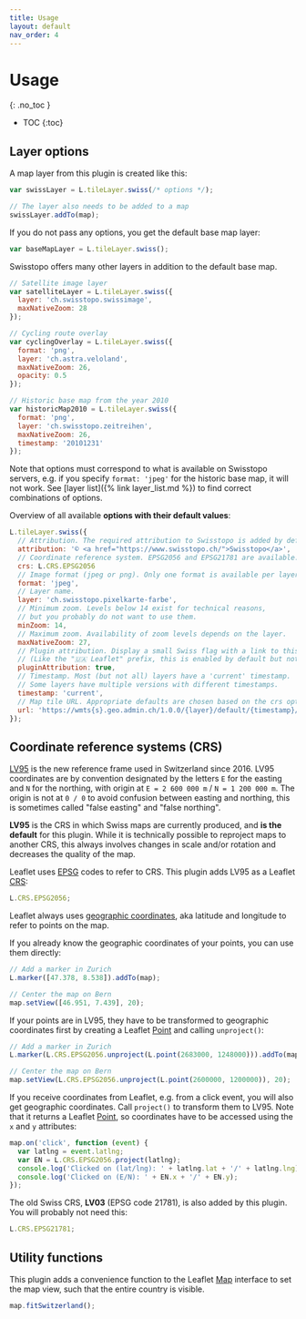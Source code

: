 ```yaml
---
title: Usage
layout: default
nav_order: 4
---
```


# Usage
{: .no_toc }

- TOC
{:toc}

## Layer options

A map layer from this plugin is created like this:

```javascript
var swissLayer = L.tileLayer.swiss(/* options */);

// The layer also needs to be added to a map
swissLayer.addTo(map);
```

If you do not pass any options, you get the default base map layer:

```javascript
var baseMapLayer = L.tileLayer.swiss();
```

Swisstopo offers many other layers in addition to the default base map.

```javascript
// Satellite image layer
var satelliteLayer = L.tileLayer.swiss({
  layer: 'ch.swisstopo.swissimage',
  maxNativeZoom: 28
});

// Cycling route overlay
var cyclingOverlay = L.tileLayer.swiss({
  format: 'png',
  layer: 'ch.astra.veloland',
  maxNativeZoom: 26,
  opacity: 0.5
});

// Historic base map from the year 2010
var historicMap2010 = L.tileLayer.swiss({
  format: 'png',
  layer: 'ch.swisstopo.zeitreihen',
  maxNativeZoom: 26,
  timestamp: '20101231'
});
```

Note that options must correspond to what is available on Swisstopo servers, e.g.
if you specify `format: 'jpeg'` for the historic base map, it will not work.
See [layer list]({% link layer_list.md %}) to find correct combinations of options.

Overview of all available **options with their default values**:

```javascript
L.tileLayer.swiss({
  // Attribution. The required attribution to Swisstopo is added by default.
  attribution: '© <a href="https://www.swisstopo.ch/">Swisstopo</a>',
  // Coordinate reference system. EPSG2056 and EPSG21781 are available.
  crs: L.CRS.EPSG2056
  // Image format (jpeg or png). Only one format is available per layer.
  format: 'jpeg',
  // Layer name.
  layer: 'ch.swisstopo.pixelkarte-farbe',
  // Minimum zoom. Levels below 14 exist for technical reasons,
  // but you probably do not want to use them.
  minZoom: 14,
  // Maximum zoom. Availability of zoom levels depends on the layer.
  maxNativeZoom: 27,
  // Plugin attribution. Display a small Swiss flag with a link to this plugin. 🇨🇭
  // (Like the "🇺🇦 Leaflet" prefix, this is enabled by default but not required)
  pluginAttribution: true,
  // Timestamp. Most (but not all) layers have a 'current' timestamp.
  // Some layers have multiple versions with different timestamps.
  timestamp: 'current',
  // Map tile URL. Appropriate defaults are chosen based on the crs option.
  url: 'https://wmts{s}.geo.admin.ch/1.0.0/{layer}/default/{timestamp}/2056/{z}/{x}/{y}.{format}'
});
```

## Coordinate reference systems (CRS)

[LV95](https://www.swisstopo.admin.ch/en/knowledge-facts/surveying-geodesy/reference-frames/local/lv95.html)
is the new reference frame used in Switzerland since 2016.
LV95 coordinates are by convention designated by the letters `E` for the easting and `N` for the northing,
with origin at `E = 2 600 000 m` / `N = 1 200 000 m`. The origin is not at `0 / 0` to avoid confusion between
easting and northing, this is sometimes called "false easting" and "false northing".

**LV95** is the CRS in which Swiss maps are currently produced, and **is the default** for this plugin.
While it is technically possible to reproject maps to another CRS, this always involves changes in scale and/or rotation
and decreases the quality of the map.

Leaflet uses
[EPSG](https://en.wikipedia.org/wiki/EPSG_Geodetic_Parameter_Dataset) codes to refer to CRS.
This plugin adds LV95 as a Leaflet [CRS](https://leafletjs.com/reference.html#crs):

```javascript
L.CRS.EPSG2056;
```

Leaflet always uses [geographic coordinates](https://en.wikipedia.org/wiki/Geographic_coordinate_system),
aka latitude and longitude to refer to points on the map.

If you already know the geographic coordinates of your points, you can use them directly:

```javascript
// Add a marker in Zurich
L.marker([47.378, 8.538]).addTo(map);

// Center the map on Bern
map.setView([46.951, 7.439], 20);
```

If your points are in LV95, they have to be transformed to geographic coordinates first by
creating a Leaflet [Point](https://leafletjs.com/reference.html#point) and calling `unproject()`:

```javascript
// Add a marker in Zurich
L.marker(L.CRS.EPSG2056.unproject(L.point(2683000, 1248000))).addTo(map);

// Center the map on Bern
map.setView(L.CRS.EPSG2056.unproject(L.point(2600000, 1200000)), 20);
```

If you receive coordinates from Leaflet, e.g. from a click event, you will also get
geographic coordinates. Call `project()` to transform them to LV95.
Note that it returns a Leaflet [Point](https://leafletjs.com/reference.html#point),
so coordinates have to be accessed using the `x` and `y` attributes:

```javascript
map.on('click', function (event) {
  var latlng = event.latlng;
  var EN = L.CRS.EPSG2056.project(latlng);
  console.log('Clicked on (lat/lng): ' + latlng.lat + '/' + latlng.lng);
  console.log('Clicked on (E/N): ' + EN.x + '/' + EN.y);
});
```

The old Swiss CRS, **LV03** (EPSG code 21781), is also added by this plugin. You will probably not need this:

```javascript
L.CRS.EPSG21781;
```

## Utility functions

This plugin adds a convenience function to the Leaflet
[Map](https://leafletjs.com/reference.html#map)
interface to set the map view, such that the entire country is visible.

```javascript
map.fitSwitzerland();
```
